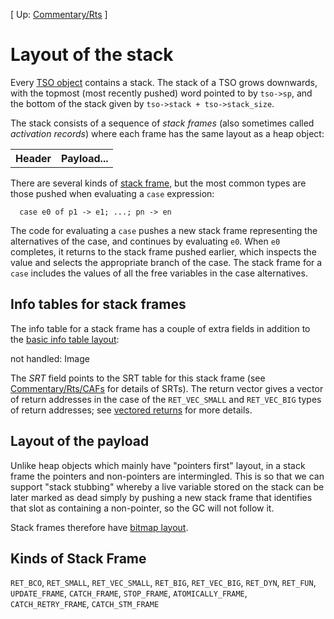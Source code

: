 
\[ Up: [Commentary/Rts](commentary/rts) \]


# Layout of the stack



Every [TSO object](commentary/rts/heap-objects#thread-state-objects) contains a stack.  The stack of a TSO grows downwards, with the topmost (most recently pushed) word pointed to by `tso->sp`, and the bottom of the stack given by `tso->stack + tso->stack_size`.



The stack consists of a sequence of *stack frames* (also sometimes called *activation records*) where each frame has the same layout as a heap object:


<table><tr><th> Header </th>
<th> Payload... 
</th></tr></table>



There are several kinds of [stack frame](commentary/rts/stack#stack-frames), but the most common types are those pushed when evaluating a `case` expression:


```wiki
  case e0 of p1 -> e1; ...; pn -> en 
```


The code for evaluating a `case` pushes a new stack frame representing the alternatives of the case, and continues by evaluating `e0`.  When `e0` completes, it returns to the stack frame pushed earlier, which inspects the value and selects the appropriate branch of the case.  The stack frame for a `case` includes the values of all the free variables in the case alternatives.


## Info tables for stack frames



The info table for a stack frame has a couple of extra fields in addition to the [basic info table layout](commentary/rts/heap-objects#info-tables):



not handled: Image



The *SRT* field points to the SRT table for this stack frame (see [Commentary/Rts/CAFs](commentary/rts/ca-fs) for details of SRTs).  The return vector gives a vector of return addresses in the case of the `RET_VEC_SMALL` and `RET_VEC_BIG` types of return addresses; see [vectored returns](commentary/rts/haskell-execution#) for more details.


## Layout of the payload



Unlike heap objects which mainly have "pointers first" layout, in a stack frame the pointers and non-pointers are intermingled.  This is so that we can support "stack stubbing" whereby a live variable stored on the stack can be later marked as dead simply by pushing a new stack frame that identifies that slot as containing a non-pointer, so the GC will not follow it.



Stack frames therefore have [bitmap layout](commentary/rts/heap-objects#bitmap-layout).


## Kinds of Stack Frame



`RET_BCO`,
`RET_SMALL`,
`RET_VEC_SMALL`,
`RET_BIG`,
`RET_VEC_BIG`,
`RET_DYN`,
`RET_FUN`,
`UPDATE_FRAME`,
`CATCH_FRAME`,
`STOP_FRAME`,
`ATOMICALLY_FRAME`,
`CATCH_RETRY_FRAME`,
`CATCH_STM_FRAME`


